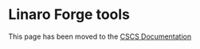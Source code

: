 # Linaro Forge tools

This page has been moved to the [CSCS Documentation](https://eth-cscs.github.io/cscs-docs/software/devtools/)

